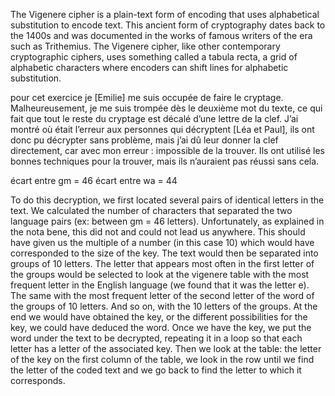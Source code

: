 The Vigenere cipher is a plain-text form of encoding that uses alphabetical substitution to encode text. This ancient form of cryptography dates back to the 1400s and was documented in the works of famous writers of the era such as Trithemius. The Vigenere cipher, like other contemporary cryptographic ciphers, uses something called a tabula recta, a grid of alphabetic characters where encoders can shift lines for alphabetic substitution.

pour cet exercice je [Emilie] me suis occupée de faire le cryptage. Malheureusement, je me suis trompée dès le deuxième mot du texte, ce qui fait que tout le reste du cryptage est décalé d’une lettre de la clef. J’ai montré où était l’erreur aux personnes qui décryptent [Léa et Paul], ils ont donc pu décrypter sans problème, mais j’ai dû leur donner la clef directement, car avec mon erreur : impossible de la trouver.
Ils ont utilisé les bonnes techniques pour la trouver, mais ils n’auraient pas réussi sans cela.

écart entre gm = 46
écart entre wa = 44

To do this decryption, we first located several pairs of identical letters in the text. We calculated the number of characters that separated the two language pairs (ex: between gm = 46 letters). Unfortunately, as explained in the nota bene, this did not and could not lead us anywhere. This should have given us the multiple of a number (in this case 10) which would have corresponded to the size of the key. The text would then be separated into groups of 10 letters. The letter that appears most often in the first letter of the groups would be selected to look at the vigenere table with the most frequent letter in the English language (we found that it was the letter e). The same with the most frequent letter of the second letter of the word of the groups of 10 letters. And so on, with the 10 letters of the groups. At the end we would have obtained the key, or the different possibilities for the key, we could have deduced the word.
Once we have the key, we put the word under the text to be decrypted, repeating it in a loop so that each letter has a letter of the associated key. Then we look at the table: the letter of the key on the first column of the table, we look in the row until we find the letter of the coded text and we go back to find the letter to which it corresponds.
